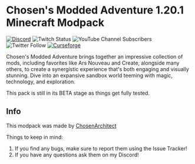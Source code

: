 # Chosen's Modded Adventure 1.20.1 Minecraft Modpack
[![Discord](https://img.shields.io/discord/262030232683413504?color=5865F2&label=Discord&logo=Discord&logoColor=5865F2&style=for-the-badge)](https://discord.gg/ChosenArchitect)     ![Twitch Status](https://img.shields.io/twitch/status/ChosenArchitect?color=A970FF&logo=Twitch&style=for-the-badge)     ![YouTube Channel Subscribers](https://img.shields.io/youtube/channel/subscribers/UClmdJ2bwqHjZONP9rIK7geA?color=FF0000&logo=Youtube&logoColor=FF0000&style=for-the-badge)     ![Twitter Follow](https://img.shields.io/twitter/follow/ChosenArchitect?color=1DA1F2&label=Twitter&logo=Twitter&style=for-the-badge)    [![Curseforge][curseImg]][curseLink]

 
Chosen's Modded Adventure brings together an impressive collection of mods, including favorites like Ars Nouveau and Create, alongside many others, to create a synergistic experience that's both engaging and visually stunning. Dive into an expansive sandbox world teeming with magic, technology, and exploration.

This pack is still in its BETA stage as things get fully tested.

## Info
This modpack was made by [ChosenArchitect](https://www.youtube.com/ChosenArchitect)  

Things to keep in mind:

1. If you find any bugs, make sure to report them using the Issue Tracker!
2. If you have any questions ask them on my Discord!

[curseImg]: https://cf.way2muchnoise.eu/project-architect.svg?badge_style=for_the_badge
[curseLink]: https://www.curseforge.com/minecraft/modpacks/chosens-modded-adventure
